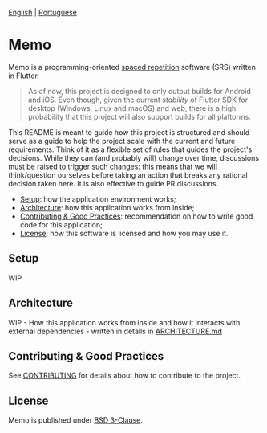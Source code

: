 [English](README.MD) | [Portuguese](README_ptbr.md)

# Memo

Memo is a programming-oriented [spaced repetition](https://en.wikipedia.org/wiki/Spaced_repetition) software (SRS) written in Flutter.

> As of now, this project is designed to only output builds for Android and iOS. Even though, given the current *stability* of
> Flutter SDK for desktop (Windows, Linux and macOS) and web, there is a high probability that this project will also support
> builds for all plaftorms.

This README is meant to guide how this project is structured and should serve as a guide to help the project scale with 
the current and future requirements. Think of it as a flexible set of rules that guides the project's decisions. While 
they can (and probably will) change over time, discussions must be raised to trigger such changes: this means that 
we will think/question ourselves before taking an action that breaks any rational decision taken here. It is also 
effective to guide PR discussions.

- [Setup](#-setup): how the application environment works;
- [Architecture](#-architecture): how this application works from inside;
- [Contributing & Good Practices](#-contributing--good-practices): recommendation on how to write good code for this 
application;
- [License](#-license): how this software is licensed and how you may use it.

## Setup

WIP

## Architecture

WIP - How this application works from inside and how it interacts with external dependencies - written in details in 
[ARCHITECTURE.md](ARCHITECTURE.md)

## Contributing & Good Practices

See [CONTRIBUTING](CONTRIBUTING.md) for details about how to contribute to the project.

## License

Memo is published under [BSD 3-Clause](LICENSE).